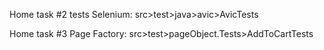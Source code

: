 Home task #2 tests Selenium: src>test>java>avic>AvicTests

Home task #3 Page Factory: src>test>pageObject.Tests>AddToCartTests
